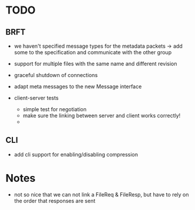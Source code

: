 # TODO

## BRFT
- we haven't specified message types for the metadata packets -> add some to the specification and communicate with the other group
- support for multiple files with the same name and different revision
- graceful shutdown of connections
- adapt meta messages to the new Message interface

- client-server tests
    - simple test for negotiation
    - make sure the linking between server and client works correctly!
    - 

## CLI
- add cli support for enabling/disabling compression

# Notes
- not so nice that we can not link a FileReq & FileResp, but have to rely on the order that responses are sent